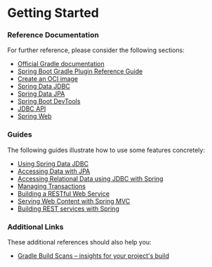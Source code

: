 # Getting Started

### Reference Documentation

For further reference, please consider the following sections:

* [Official Gradle documentation](https://docs.gradle.org)
* [Spring Boot Gradle Plugin Reference Guide](https://docs.spring.io/spring-boot/docs/3.3.0/gradle-plugin/reference/html/)
* [Create an OCI image](https://docs.spring.io/spring-boot/docs/3.3.0/gradle-plugin/reference/html/#build-image)
* [Spring Data JDBC](https://docs.spring.io/spring-boot/docs/3.3.0/reference/htmlsingle/index.html#data.sql.jdbc)
* [Spring Data JPA](https://docs.spring.io/spring-boot/docs/3.3.0/reference/htmlsingle/index.html#data.sql.jpa-and-spring-data)
* [Spring Boot DevTools](https://docs.spring.io/spring-boot/docs/3.3.0/reference/htmlsingle/index.html#using.devtools)
* [JDBC API](https://docs.spring.io/spring-boot/docs/3.3.0/reference/htmlsingle/index.html#data.sql)
* [Spring Web](https://docs.spring.io/spring-boot/docs/3.3.0/reference/htmlsingle/index.html#web)

### Guides

The following guides illustrate how to use some features concretely:

* [Using Spring Data JDBC](https://github.com/spring-projects/spring-data-examples/tree/master/jdbc/basics)
* [Accessing Data with JPA](https://spring.io/guides/gs/accessing-data-jpa/)
* [Accessing Relational Data using JDBC with Spring](https://spring.io/guides/gs/relational-data-access/)
* [Managing Transactions](https://spring.io/guides/gs/managing-transactions/)
* [Building a RESTful Web Service](https://spring.io/guides/gs/rest-service/)
* [Serving Web Content with Spring MVC](https://spring.io/guides/gs/serving-web-content/)
* [Building REST services with Spring](https://spring.io/guides/tutorials/rest/)

### Additional Links

These additional references should also help you:

* [Gradle Build Scans – insights for your project's build](https://scans.gradle.com#gradle)

